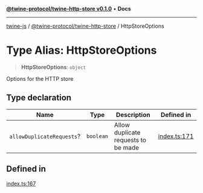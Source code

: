 [**@twine-protocol/twine-http-store v0.1.0**](../index.md) • **Docs**

***

[twine-js](../../../index.md) / [@twine-protocol/twine-http-store](../index.md) / HttpStoreOptions

# Type Alias: HttpStoreOptions

> **HttpStoreOptions**: `object`

Options for the HTTP store

## Type declaration

| Name | Type | Description | Defined in |
| ------ | ------ | ------ | ------ |
| `allowDuplicateRequests`? | `boolean` | Allow duplicate requests to be made | [index.ts:171](https://github.com/twine-protocol/twine-js/blob/3800995f9c83f4f5711bcf3062ea754a1e4448ce/packages/twine-http-store/src/index.ts#L171) |

## Defined in

[index.ts:167](https://github.com/twine-protocol/twine-js/blob/3800995f9c83f4f5711bcf3062ea754a1e4448ce/packages/twine-http-store/src/index.ts#L167)
